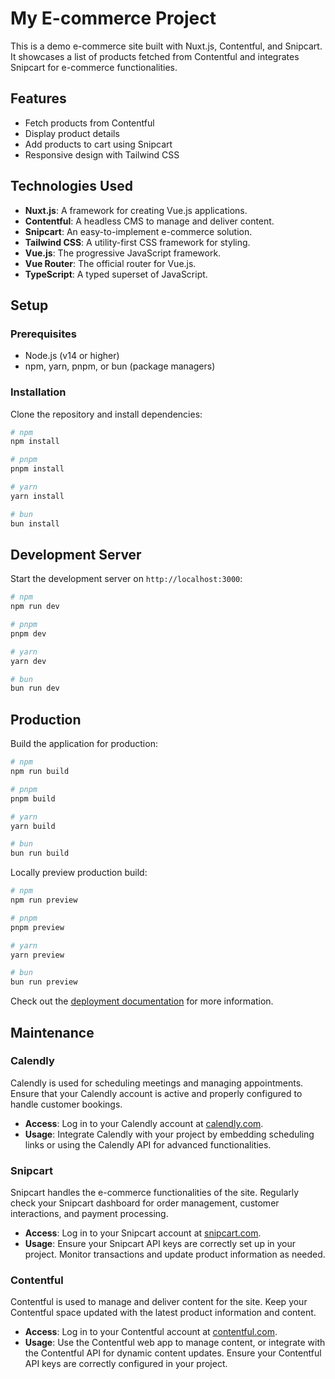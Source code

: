 # My E-commerce Project

This is a demo e-commerce site built with Nuxt.js, Contentful, and Snipcart. It showcases a list of products fetched from Contentful and integrates Snipcart for e-commerce functionalities.

## Features

- Fetch products from Contentful
- Display product details
- Add products to cart using Snipcart
- Responsive design with Tailwind CSS

## Technologies Used

- **Nuxt.js**: A framework for creating Vue.js applications.
- **Contentful**: A headless CMS to manage and deliver content.
- **Snipcart**: An easy-to-implement e-commerce solution.
- **Tailwind CSS**: A utility-first CSS framework for styling.
- **Vue.js**: The progressive JavaScript framework.
- **Vue Router**: The official router for Vue.js.
- **TypeScript**: A typed superset of JavaScript.

## Setup

### Prerequisites

- Node.js (v14 or higher)
- npm, yarn, pnpm, or bun (package managers)

### Installation

Clone the repository and install dependencies:

```bash
# npm
npm install

# pnpm
pnpm install

# yarn
yarn install

# bun
bun install
```

## Development Server

Start the development server on `http://localhost:3000`:

```bash
# npm
npm run dev

# pnpm
pnpm dev

# yarn
yarn dev

# bun
bun run dev
```

## Production

Build the application for production:

```bash
# npm
npm run build

# pnpm
pnpm build

# yarn
yarn build

# bun
bun run build
```

Locally preview production build:

```bash
# npm
npm run preview

# pnpm
pnpm preview

# yarn
yarn preview

# bun
bun run preview
```

Check out the [deployment documentation](https://nuxt.com/docs/getting-started/deployment) for more information.

## Maintenance

### Calendly

Calendly is used for scheduling meetings and managing appointments. Ensure that your Calendly account is active and properly configured to handle customer bookings.

- **Access**: Log in to your Calendly account at [calendly.com](https://calendly.com).
- **Usage**: Integrate Calendly with your project by embedding scheduling links or using the Calendly API for advanced functionalities.

### Snipcart

Snipcart handles the e-commerce functionalities of the site. Regularly check your Snipcart dashboard for order management, customer interactions, and payment processing.

- **Access**: Log in to your Snipcart account at [snipcart.com](https://snipcart.com).
- **Usage**: Ensure your Snipcart API keys are correctly set up in your project. Monitor transactions and update product information as needed.

### Contentful

Contentful is used to manage and deliver content for the site. Keep your Contentful space updated with the latest product information and content.

- **Access**: Log in to your Contentful account at [contentful.com](https://contentful.com).
- **Usage**: Use the Contentful web app to manage content, or integrate with the Contentful API for dynamic content updates. Ensure your Contentful API keys are correctly configured in your project.
